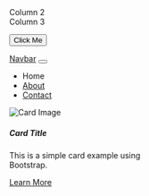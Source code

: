 <div class="container">
<div class="row">
 <div class="col-md-4 col-12>Column 1</div>
 <div class="col-md-4 col-12>Column 2</div>
 <div class="col-md-4 col-12">Column 3<div>
</div>
</div>

<button class="btn btn-primary">Click Me</button>

<nav class="navbar-expand-lg navbar-light bg-light">
<a class="navbar-brand" href="#">Navbar</a>
<button class="navbar-toggler" type="button" data-toggle="collapse" data-target="#navbarNav" aria-controls="navbarNav" aria-expanded="false" aria-label="Toggle navigation">
<span class="navbar-toggler-icon"></span>
</button>
<div class="collapse navbar-collapse" id="navbarNav">
<ul class="navbar-nav">
 <li class="nav-item active">
 <a class="nav-link href="#">Home</a>
 </li>
 <li class="nav-item">
  <a class="nav-link" href="#">About</a>
  </li>
  <li class="nav-item">
   <a class="nav-link" href="#">Contact</a>
   </li>
   </ul>
   </div>
   </nav>

   <div class="card" style="width: 18rem;">
    <img src="path/to/image.jpg" class="card-img-top" alt="Card Image">
    <div class="card-body">
    <h5 class="card-title">Card Title</h5>
    <p class="card-text">This is a simple card example using Bootstrap.</p>
    <a href="#" class="btn btn-primary">Learn More</a>
    </div>
    </div>

<style>

    <div class="alert alert-warning" role="alert">
    This is a warning aler-check it out!
    </div>

    
